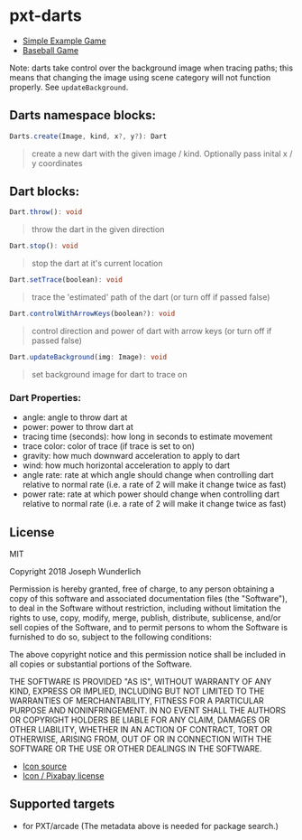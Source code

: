 # pxt-darts

* [Simple Example Game](https://makecode.com/_LkbhDje340ce)
* [Baseball Game](https://makecode.com/_0od2Ug7jVadR)


Note: darts take control over the background image when tracing paths; this means that changing the image using scene category will not function properly. See `updateBackground`.

## Darts namespace blocks:
```ts
Darts.create(Image, kind, x?, y?): Dart
```
> create a new dart with the given image / kind. Optionally pass inital x / y coordinates

## Dart blocks:
```ts
Dart.throw(): void
```

> throw the dart in the given direction

```ts
Dart.stop(): void
```

> stop the dart at it's current location

```ts
Dart.setTrace(boolean): void
```

> trace the 'estimated' path of the dart (or turn off if passed false)

```ts
Dart.controlWithArrowKeys(boolean?): void
```

> control direction and power of dart with arrow keys (or turn off if passed false)

```ts
Dart.updateBackground(img: Image): void
```

> set background image for dart to trace on

### Dart Properties:
* angle: angle to throw dart at
* power: power to throw dart at
* tracing time (seconds): how long in seconds to estimate movement
* trace color: color of trace (if trace is set to on)
* gravity: how much downward acceleration to apply to dart
* wind: how much horizontal acceleration to apply to dart
* angle rate: rate at which angle should change when controlling dart relative to normal rate (i.e. a rate of 2 will make it change twice as fast)
* power rate: rate at which power should change when controlling dart relative to normal rate (i.e. a rate of 2 will make it change twice as fast)

## License

MIT

Copyright 2018 Joseph Wunderlich

Permission is hereby granted, free of charge, to any person obtaining a copy of this software and associated documentation files (the "Software"), to deal in the Software without restriction, including without limitation the rights to use, copy, modify, merge, publish, distribute, sublicense, and/or sell copies of the Software, and to permit persons to whom the Software is furnished to do so, subject to the following conditions:

The above copyright notice and this permission notice shall be included in all copies or substantial portions of the Software.

THE SOFTWARE IS PROVIDED "AS IS", WITHOUT WARRANTY OF ANY KIND, EXPRESS OR IMPLIED, INCLUDING BUT NOT LIMITED TO THE WARRANTIES OF MERCHANTABILITY, FITNESS FOR A PARTICULAR PURPOSE AND NONINFRINGEMENT. IN NO EVENT SHALL THE AUTHORS OR COPYRIGHT HOLDERS BE LIABLE FOR ANY CLAIM, DAMAGES OR OTHER LIABILITY, WHETHER IN AN ACTION OF CONTRACT, TORT OR OTHERWISE, ARISING FROM, OUT OF OR IN CONNECTION WITH THE SOFTWARE OR THE USE OR OTHER DEALINGS IN THE SOFTWARE.

* [Icon source](https://pixabay.com/en/darts-target-bull-s-eye-arrow-2349477/)
* [Icon / Pixabay license](https://pixabay.com/en/service/terms/#usage)

## Supported targets

* for PXT/arcade
(The metadata above is needed for package search.)

